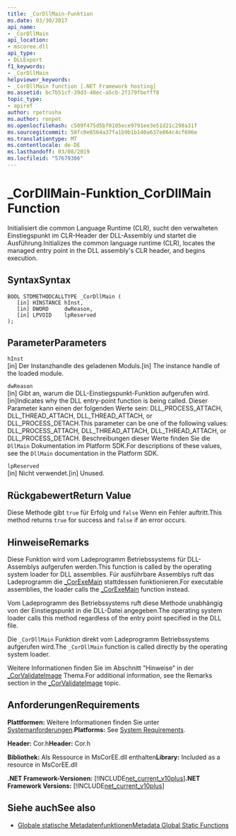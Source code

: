 ```yaml
---
title: _CorDllMain-Funktion
ms.date: 03/30/2017
api_name:
- _CorDllMain
api_location:
- mscoree.dll
api_type:
- DLLExport
f1_keywords:
- _CorDllMain
helpviewer_keywords:
- _CorDllMain function [.NET Framework hosting]
ms.assetid: bc7b51cf-39d3-48ec-a5cb-2f179fbefff8
topic_type:
- apiref
author: rpetrusha
ms.author: ronpet
ms.openlocfilehash: c509f475d5bf0105ece9791ee3e51d21c298a31f
ms.sourcegitcommit: 58fc0e6564a37fa1b9b1b140a637e864c4cf696e
ms.translationtype: MT
ms.contentlocale: de-DE
ms.lasthandoff: 03/08/2019
ms.locfileid: "57679306"
---
```

# <a name="cordllmain-function"></a><span data-ttu-id="a0f45-102">\_CorDllMain-Funktion</span><span class="sxs-lookup"><span data-stu-id="a0f45-102">\_CorDllMain Function</span></span>

<span data-ttu-id="a0f45-103">Initialisiert die common Language Runtime (CLR), sucht den verwalteten Einstiegspunkt im CLR-Header der DLL-Assembly und startet die Ausführung.</span><span class="sxs-lookup"><span data-stu-id="a0f45-103">Initializes the common language runtime (CLR), locates the managed entry point in the DLL assembly's CLR header, and begins execution.</span></span>  
  
## <a name="syntax"></a><span data-ttu-id="a0f45-104">Syntax</span><span class="sxs-lookup"><span data-stu-id="a0f45-104">Syntax</span></span>  
  
```  
BOOL STDMETHODCALLTYPE _CorDllMain (  
   [in] HINSTANCE hInst,  
   [in] DWORD     dwReason,  
   [in] LPVOID    lpReserved  
);  
```  
  
## <a name="parameters"></a><span data-ttu-id="a0f45-105">Parameter</span><span class="sxs-lookup"><span data-stu-id="a0f45-105">Parameters</span></span>  
 `hInst`  
 <span data-ttu-id="a0f45-106">[in] Der Instanzhandle des geladenen Moduls.</span><span class="sxs-lookup"><span data-stu-id="a0f45-106">[in] The instance handle of the loaded module.</span></span>  
  
 `dwReason`  
 <span data-ttu-id="a0f45-107">[in] Gibt an, warum die DLL-Einstiegspunkt-Funktion aufgerufen wird.</span><span class="sxs-lookup"><span data-stu-id="a0f45-107">[in]Indicates why the DLL entry-point function is being called.</span></span> <span data-ttu-id="a0f45-108">Dieser Parameter kann einen der folgenden Werte sein: DLL\_PROCESS_ATTACH, DLL\_THREAD\_ATTACH, DLL\_THREAD\_ATTACH, or DLL\_PROCESS\_DETACH.</span><span class="sxs-lookup"><span data-stu-id="a0f45-108">This parameter can be one of the following values: DLL\_PROCESS_ATTACH, DLL\_THREAD\_ATTACH, DLL\_THREAD\_ATTACH, or DLL\_PROCESS\_DETACH.</span></span> <span data-ttu-id="a0f45-109">Beschreibungen dieser Werte finden Sie die `DllMain` Dokumentation im Platform SDK.</span><span class="sxs-lookup"><span data-stu-id="a0f45-109">For descriptions of these values, see the `DllMain` documentation in the Platform SDK.</span></span>  
  
 `lpReserved`  
 <span data-ttu-id="a0f45-110">[in] Nicht verwendet.</span><span class="sxs-lookup"><span data-stu-id="a0f45-110">[in] Unused.</span></span>  
  
## <a name="return-value"></a><span data-ttu-id="a0f45-111">Rückgabewert</span><span class="sxs-lookup"><span data-stu-id="a0f45-111">Return Value</span></span>  
 <span data-ttu-id="a0f45-112">Diese Methode gibt `true` für Erfolg und `false` Wenn ein Fehler auftritt.</span><span class="sxs-lookup"><span data-stu-id="a0f45-112">This method returns `true` for success and `false` if an error occurs.</span></span>  
  
## <a name="remarks"></a><span data-ttu-id="a0f45-113">Hinweise</span><span class="sxs-lookup"><span data-stu-id="a0f45-113">Remarks</span></span>  
 <span data-ttu-id="a0f45-114">Diese Funktion wird vom Ladeprogramm Betriebssystems für DLL-Assemblys aufgerufen werden.</span><span class="sxs-lookup"><span data-stu-id="a0f45-114">This function is called by the operating system loader for DLL assemblies.</span></span> <span data-ttu-id="a0f45-115">Für ausführbare Assemblys ruft das Ladeprogramm die [ \_CorExeMain](../../../../docs/framework/unmanaged-api/hosting/corexemain-function.md) stattdessen funktionieren.</span><span class="sxs-lookup"><span data-stu-id="a0f45-115">For executable assemblies, the loader calls the [\_CorExeMain](../../../../docs/framework/unmanaged-api/hosting/corexemain-function.md) function instead.</span></span>  
  
 <span data-ttu-id="a0f45-116">Vom Ladeprogramm des Betriebssystems ruft diese Methode unabhängig von der Einstiegspunkt in die DLL-Datei angegeben.</span><span class="sxs-lookup"><span data-stu-id="a0f45-116">The operating system loader calls this method regardless of the entry point specified in the DLL file.</span></span>  
  
<span data-ttu-id="a0f45-117">Die `_CorDllMain` Funktion direkt vom Ladeprogramm Betriebssystems aufgerufen wird.</span><span class="sxs-lookup"><span data-stu-id="a0f45-117">The `_CorDllMain` function is called directly by the operating system loader.</span></span>
  
 <span data-ttu-id="a0f45-118">Weitere Informationen finden Sie im Abschnitt "Hinweise" in der [ \_CorValidateImage](../../../../docs/framework/unmanaged-api/hosting/corvalidateimage-function.md) Thema.</span><span class="sxs-lookup"><span data-stu-id="a0f45-118">For additional information, see the Remarks section in the [\_CorValidateImage](../../../../docs/framework/unmanaged-api/hosting/corvalidateimage-function.md) topic.</span></span>  
  
## <a name="requirements"></a><span data-ttu-id="a0f45-119">Anforderungen</span><span class="sxs-lookup"><span data-stu-id="a0f45-119">Requirements</span></span>  

 <span data-ttu-id="a0f45-120">**Plattformen:** Weitere Informationen finden Sie unter [Systemanforderungen](../../../../docs/framework/get-started/system-requirements.md).</span><span class="sxs-lookup"><span data-stu-id="a0f45-120">**Platforms:** See [System Requirements](../../../../docs/framework/get-started/system-requirements.md).</span></span>  
  
 <span data-ttu-id="a0f45-121">**Header:** Cor.h</span><span class="sxs-lookup"><span data-stu-id="a0f45-121">**Header:** Cor.h</span></span>  
  
 <span data-ttu-id="a0f45-122">**Bibliothek:** Als Ressource in MsCorEE.dll enthalten</span><span class="sxs-lookup"><span data-stu-id="a0f45-122">**Library:** Included as a resource in MsCorEE.dll</span></span>  
  
 <span data-ttu-id="a0f45-123">**.NET Framework-Versionen:** [!INCLUDE[net_current_v10plus](../../../../includes/net-current-v10plus-md.md)]</span><span class="sxs-lookup"><span data-stu-id="a0f45-123">**.NET Framework Versions:** [!INCLUDE[net_current_v10plus](../../../../includes/net-current-v10plus-md.md)]</span></span>  
  
## <a name="see-also"></a><span data-ttu-id="a0f45-124">Siehe auch</span><span class="sxs-lookup"><span data-stu-id="a0f45-124">See also</span></span>

- [<span data-ttu-id="a0f45-125">Globale statische Metadatenfunktionen</span><span class="sxs-lookup"><span data-stu-id="a0f45-125">Metadata Global Static Functions</span></span>](../../../../docs/framework/unmanaged-api/metadata/metadata-global-static-functions.md)
